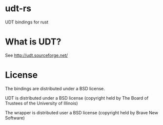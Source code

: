 # udt-rs

UDT bindings for rust

# What is UDT?

See http://udt.sourceforge.net/

# License

The bindings are distributed under a BSD license.  

UDT is distributed under a BSD license (copyright held by The Board of Trustees of the University of Illinois)

The wrapper is distributed user a BSD license (copyright held by Brave New Software)

